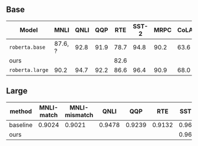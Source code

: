 ## Base

| Model | MNLI | QNLI | QQP | RTE | SST-2 | MRPC | CoLA | STS-B|
|---|---|---|---|---|---|---|---|---|
|`roberta.base`  | 87.6, ? | 92.8 | 91.9 | 78.7 | 94.8 | 90.2 | 63.6 | 91.2|
|ours            |         |      |      | 82.6 |      |      |      |     |
|`roberta.large` | 90.2 | 94.7 | 92.2 | 86.6 | 96.4 | 90.9 | 68.0 | 92.4|


## Large

|method   | MNLI-match | MNLI-mismatch | QNLI | QQP   | RTE   | SST-2 | MRPC  | CoLA   | STS-B  |
|---------|------------|---------------|------|-------|-------|-------|-------|--------|--------|
|baseline |0.9024      |0.9021         |0.9478|0.9239 |0.9132 |0.9643 |0.9038 |0.8655  |0.019   |
|ours     |            |               |      |       |       |0.9659 |       |        |        |
